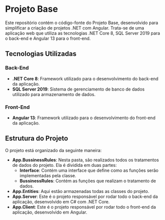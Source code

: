 # Projeto Base

Este repositório contém o código-fonte do Projeto Base, desenvolvido para simplificar a criação de projetos .NET com Angular. Trata-se de uma aplicação web que utiliza as tecnologias .NET Core 8, SQL Server 2019 para o back-end e Angular 13 para o front-end.

## Tecnologias Utilizadas

### Back-End

- **.NET Core 8**: Framework utilizado para o desenvolvimento do back-end da aplicação.
- **SQL Server 2019**: Sistema de gerenciamento de banco de dados utilizado para armazenamento de dados.

### Front-End

- **Angular 13**: Framework utilizado para o desenvolvimento do front-end da aplicação.

## Estrutura do Projeto

O projeto está organizado da seguinte maneira:

- **App.BussinessRules**: Nesta pasta, são realizados todos os tratamentos de dados do projeto. Ela é dividida em duas partes:
  - **Interface**: Contém uma interface que define como as funções serão implementadas pela classe.
  - **BussinessRules**: Contém as funções que realizam o tratamento de dados.
- **App.Entities**: Aqui estão armazenadas todas as classes do projeto.
- **App.Server**: Este é o projeto responsável por rodar todo o back-end da aplicação, desenvolvido em C# com .NET Core.
- **App.Client**: Este é o projeto responsável por rodar todo o front-end da aplicação, desenvolvido em Angular.

